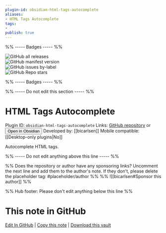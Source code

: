 ```yaml
---
plugin-id: obsidian-html-tags-autocomplete
aliases:
- HTML Tags Autocomplete
tags: 
- 
publish: true
---
```


%% ----- Badges ----- %%

![GitHub all releases](https://img.shields.io/github/downloads/bicarlsen/obsidian_html_tags_autocomplete/total?color=573E7A&logo=github&style=for-the-badge)   
![GitHub manifest version](https://img.shields.io/github/manifest-json/v/bicarlsen/obsidian_html_tags_autocomplete?color=573E7A&logo=github&style=for-the-badge)   
![GitHub issues by-label](https://img.shields.io/github/issues/bicarlsen/obsidian_html_tags_autocomplete/help%20wanted?color=573E7A&logo=github&style=for-the-badge)   
![GitHub Repo stars](https://img.shields.io/github/stars/bicarlsen/obsidian_html_tags_autocomplete?color=573E7A&logo=github&style=for-the-badge)

%% ----- Badges ----- %%

%% ----- Do not edit this section ----- %%

# HTML Tags Autocomplete

Plugin ID: `obsidian-html-tags-autocomplete`
Links: [GitHub repository](https://github.com/bicarlsen/obsidian_html_tags_autocomplete) or [<button id=HH>Open in Obsidian</button>](obsidian://show-plugin?id=obsidian-html-tags-autocomplete)
Developed by: [[bicarlsen]]
Mobile compatible: [[Desktop-only plugins|No]]

Autocomplete HTML tags.

%% ----- Do not edit anything above this line ----- %% 

%% Does the repository or author have any sponsoring links? Uncomment the next line and add them to the author's note. If they don't, please delete the placeholder tag: #placeholder/author %%
%% ![[bicarlsen#Sponsor this author]] %%

%% Hub footer: Please don't edit anything below this line %%

# This note in GitHub

<span class="git-footer">[Edit In GitHub](https://github.dev/obsidian-community/obsidian-hub/blob/main/02%20-%20Community%20Expansions/02.05%20All%20Community%20Expansions/Plugins/obsidian-html-tags-autocomplete.md "git-hub-edit-note") | [Copy this note](https://raw.githubusercontent.com/obsidian-community/obsidian-hub/main/02%20-%20Community%20Expansions/02.05%20All%20Community%20Expansions/Plugins/obsidian-html-tags-autocomplete.md "git-hub-copy-note") | [Download this vault](https://github.com/obsidian-community/obsidian-hub/archive/refs/heads/main.zip "git-hub-download-vault") </span>
